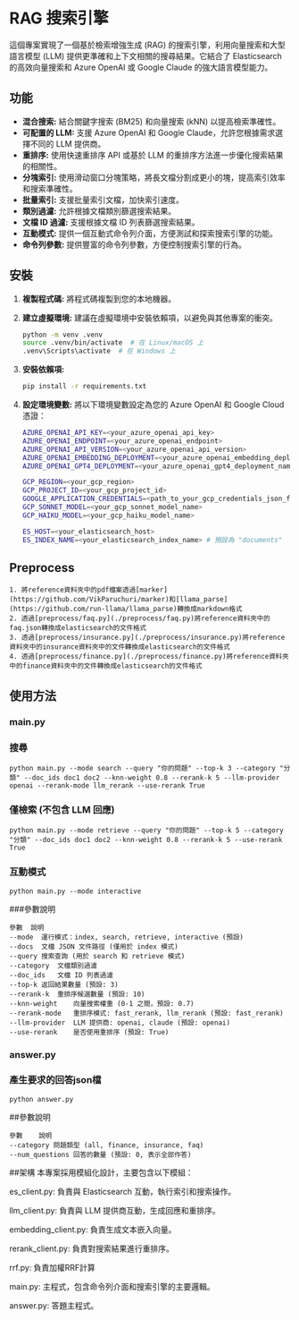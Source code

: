 # RAG 搜索引擎

這個專案實現了一個基於檢索增強生成 (RAG) 的搜索引擎，利用向量搜索和大型語言模型 (LLM) 提供更準確和上下文相關的搜尋結果。它結合了 Elasticsearch 的高效向量搜索和 Azure OpenAI 或 Google Claude 的強大語言模型能力。

## 功能

* **混合搜索:** 結合關鍵字搜索 (BM25) 和向量搜索 (kNN) 以提高檢索準確性。
* **可配置的 LLM:** 支援 Azure OpenAI 和 Google Claude，允許您根據需求選擇不同的 LLM 提供商。
* **重排序:** 使用快速重排序 API 或基於 LLM 的重排序方法進一步優化搜索結果的相關性。
* **分塊索引:** 使用滑动窗口分塊策略，將長文檔分割成更小的塊，提高索引效率和搜索準確性。
* **批量索引:** 支援批量索引文檔，加快索引速度。
* **類別過濾:** 允許根據文檔類別篩選搜索結果。
* **文檔 ID 過濾:** 支援根據文檔 ID 列表篩選搜索結果。
* **互動模式:** 提供一個互動式命令列介面，方便測試和探索搜索引擎的功能。
* **命令列參數:** 提供豐富的命令列參數，方便控制搜索引擎的行為。


## 安裝

1.  **複製程式碼:** 將程式碼複製到您的本地機器。
2.  **建立虛擬環境:** 建議在虛擬環境中安裝依賴項，以避免與其他專案的衝突。

    ```bash
    python -m venv .venv
    source .venv/bin/activate  # 在 Linux/macOS 上
    .venv\Scripts\activate  # 在 Windows 上
    ```
3.  **安裝依賴項:**

    ```bash
    pip install -r requirements.txt
    ```

4.  **設定環境變數:** 將以下環境變數設定為您的 Azure OpenAI 和 Google Cloud  憑證：

    ```bash
    AZURE_OPENAI_API_KEY=<your_azure_openai_api_key>
    AZURE_OPENAI_ENDPOINT=<your_azure_openai_endpoint>
    AZURE_OPENAI_API_VERSION=<your_azure_openai_api_version>
    AZURE_OPENAI_EMBEDDING_DEPLOYMENT=<your_azure_openai_embedding_deployment_name>
    AZURE_OPENAI_GPT4_DEPLOYMENT=<your_azure_openai_gpt4_deployment_name>

    GCP_REGION=<your_gcp_region>
    GCP_PROJECT_ID=<your_gcp_project_id>
    GOOGLE_APPLICATION_CREDENTIALS=<path_to_your_gcp_credentials_json_file>
    GCP_SONNET_MODEL=<your_gcp_sonnet_model_name>
    GCP_HAIKU_MODEL=<your_gcp_haiku_model_name>

    ES_HOST=<your_elasticsearch_host> 
    ES_INDEX_NAME=<your_elasticsearch_index_name> # 預設為 "documents"
    ```

## Preprocess
```
1. 將reference資料夾中的pdf檔案透過[marker](https://github.com/VikParuchuri/marker)和[llama_parse](https://github.com/run-llama/llama_parse)轉換成markdown格式
2. 透過[preprocess/faq.py](./preprocess/faq.py)將reference資料夾中的faq.json轉換成elasticsearch的文件格式
3. 透過[preprocess/insurance.py](./preprocess/insurance.py)將reference資料夾中的insurance資料夾中的文件轉換成elasticsearch的文件格式
4. 透過[preprocess/finance.py](./preprocess/finance.py)將reference資料夾中的finance資料夾中的文件轉換成elasticsearch的文件格式
```

## 使用方法

### main.py

### 搜尋
```
python main.py --mode search --query "你的問題" --top-k 3 --category "分類" --doc_ids doc1 doc2 --knn-weight 0.8 --rerank-k 5 --llm-provider openai --rerank-mode llm_rerank --use-rerank True 
```

### 僅檢索 (不包含 LLM 回應)
```
python main.py --mode retrieve --query "你的問題" --top-k 5 --category "分類" --doc_ids doc1 doc2 --knn-weight 0.8 --rerank-k 5 --use-rerank True
```

### 互動模式
```
python main.py --mode interactive
```

###參數說明
```
參數	說明
--mode	運行模式：index, search, retrieve, interactive (預設)
--docs	文檔 JSON 文件路徑 (僅用於 index 模式)
--query	搜索查詢 (用於 search 和 retrieve 模式)
--category	文檔類別過濾
--doc_ids	文檔 ID 列表過濾
--top-k	返回結果數量 (預設: 3)
--rerank-k	重排序候選數量 (預設: 10)
--knn-weight	向量搜索權重 (0-1 之間，預設: 0.7)
--rerank-mode	重排序模式: fast_rerank, llm_rerank (預設: fast_rerank)
--llm-provider	LLM 提供商: openai, claude (預設: openai)
--use-rerank	是否使用重排序 (預設: True)
```

### answer.py

### 產生要求的回答json檔
```
python answer.py 
```

##參數說明
```
參數    說明
--category 問題類型 (all, finance, insurance, faq)
--num_questions 回答的數量 (預設: 0, 表示全部作答) 
```

##架構
本專案採用模組化設計，主要包含以下模組：

es_client.py: 負責與 Elasticsearch 互動，執行索引和搜索操作。

llm_client.py: 負責與 LLM 提供商互動，生成回應和重排序。

embedding_client.py: 負責生成文本嵌入向量。

rerank_client.py: 負責對搜索結果進行重排序。

rrf.py: 負責加權RRF計算

main.py: 主程式，包含命令列介面和搜索引擎的主要邏輯。

answer.py: 答題主程式。
